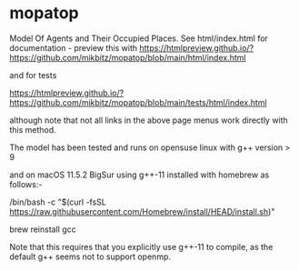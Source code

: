 # mopatop
Model Of Agents and Their Occupied Places.
See html/index.html for documentation - preview this with
https://htmlpreview.github.io/?https://github.com/mikbitz/mopatop/blob/main/html/index.html

and for tests

https://htmlpreview.github.io/?https://github.com/mikbitz/mopatop/blob/main/tests/html/index.html

although note that not all links in the above page menus work directly with this method.

The model has been tested and runs on opensuse linux with g++ version > 9 

and on macOS 11.5.2 BigSur using g++-11 installed with homebrew as follows:-

/bin/bash -c "$(curl -fsSL https://raw.githubusercontent.com/Homebrew/install/HEAD/install.sh)"

brew reinstall gcc

Note that this requires that you explicitly use g++-11 to compile, as the default g++ seems not to support openmp.
